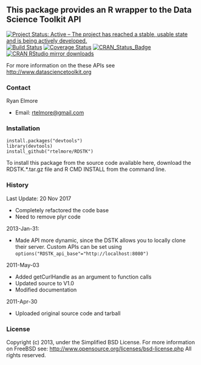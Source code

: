 ## This package provides an R wrapper to the Data Science Toolkit API

[![Project Status: Active – The project has reached a stable, usable state and is being actively developed.](http://www.repostatus.org/badges/latest/active.svg)](http://www.repostatus.org/#active)
[![Build Status](https://travis-ci.org/rtelmore/RDSTK.svg?branch=master)](https://travis-ci.org/rtelmore/RDSTK)
[![Coverage Status](https://img.shields.io/codecov/c/github/rtelmore/RDSTK/master.svg)](https://codecov.io/github/rtelmore/RDSTK)
[![CRAN_Status_Badge](http://www.r-pkg.org/badges/version/RDSTK)](https://cran.r-project.org/package=RDSTK)
[![CRAN RStudio mirror downloads](http://cranlogs.r-pkg.org/badges/RDSTK)](http://www.r-pkg.org/pkg/RDSTK)

For more information on the these APIs see http://www.datasciencetoolkit.org

### Contact

Ryan Elmore

- Email: rtelmore@gmail.com

### Installation

```
install.packages("devtools")
library(devtools)
install_github("rtelmore/RDSTK")
```

To install this package from the source code available here, download the RDSTK.*.tar.gz file and R CMD INSTALL from the command line.

### History

Last Update: 20 Nov 2017
- Completely refactored the code base 
- Need to remove plyr code

2013-Jan-31:

- Made API more dynamic, since the DSTK allows you to locally clone their server. Custom APIs can be set using `options("RDSTK_api_base"="http://localhost:8080")`

2011-May-03

- Added getCurlHandle as an argument to function calls
- Updated source to V1.0
- Modified documentation

2011-Apr-30

- Uploaded original source code and tarball

### License

Copyright (c) 2013, under the Simplified BSD License.
For more information on FreeBSD see: http://www.opensource.org/licenses/bsd-license.php
All rights reserved.
